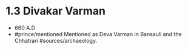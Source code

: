 # 1.3 Divakar Varman
* 660 A.D
* #prince/mentioned Mentioned as Deva Varman in Bansauli and the Chhatrari #sources/archaeology.